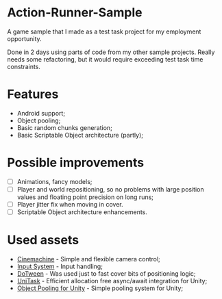 # Action-Runner-Sample
A game sample that I made as a test task project for my employment opportunity. 

Done in 2 days using parts of code from my other sample projects. Really needs some refactoring, but it would require exceeding test task time constraints.

# Features
* Android support;
* Object pooling;
* Basic random chunks generation;
* Basic Scriptable Object architecture (partly);

# Possible improvements
- [ ] Animations, fancy models;
- [ ] Player and world repositioning, so no problems with large position values and floating point precision on long runs;
- [ ] Player jitter fix when moving in cover.
- [ ] Scriptable Object architecture enhancements.

# Used assets
* [Cinemachine](https://docs.unity3d.com/Packages/com.unity.cinemachine@2.3/manual/index.html) - Simple and flexible camera control;
* [Input System](https://docs.unity3d.com/Packages/com.unity.inputsystem@1.6/manual/index.html) - Input handling;
* [DoTween](http://dotween.demigiant.com/download.php) - Was used just to fast cover bits of positioning logic;
* [UniTask](https://github.com/Cysharp/UniTask) - Efficient allocation free async/await integration for Unity;
* [Object Pooling for Unity](https://github.com/IntoTheDev/Object-Pooling-for-Unity) - Simple pooling system for Unity;
